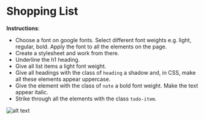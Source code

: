 # Shopping List 

**Instructions**:
* Choose a font on google fonts. Select different font weights e.g. light, regular, bold. Apply the font to all the elements on the page. 
* Create a stylesheet and work from there. 
* Underline the h1 heading. 
* Give all list items a light font weight.
* Give all headings with the class of `heading` a shadow and, in CSS, make all these elements appear uppercase. 
* Give the element with the class of `note` a bold font weight. Make the text appear italic. 
* Strike through all the elements with the class `todo-item`.

![alt text](/image/reference-image.png "Shopping List Result")